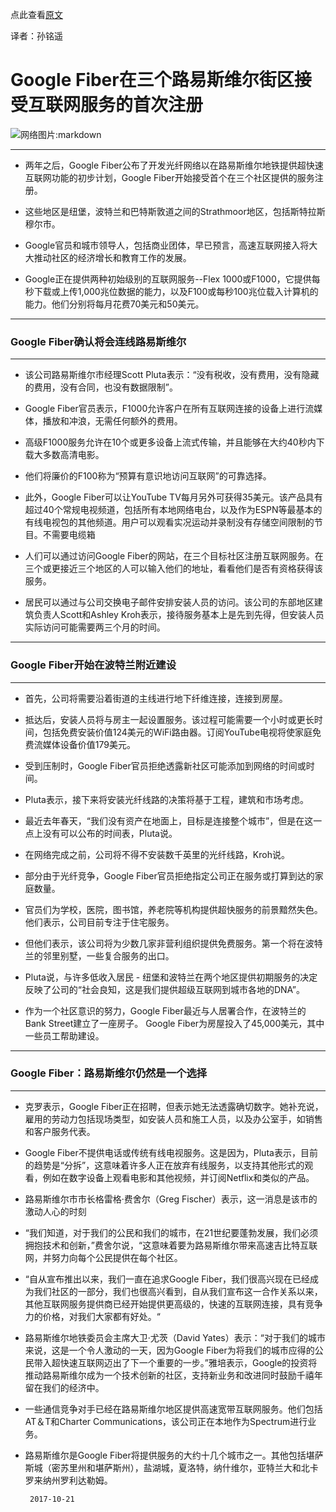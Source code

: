 点此查看[原文](http://www.courier-journal.com/story/news/local/2017/10/18/google-fiber-accepting-first-signups-internet-service-three-louisville-neighborhoods/771230001/)

译者：孙铭遥

# Google Fiber在三个路易斯维尔街区接受互联网服务的首次注册
![网络图片:markdown](https://www.gannett-cdn.com/-mm-/a3a93be61564ea94bf91907617e8a6a2c8321edb/c=0-0-3663-2754&r=x404&c=534x401/local/-/media/2017/08/08/Louisville/Louisville/636377921467040905-AP17101570106468.jpg)

----
* 两年之后，Google Fiber公布了开发光纤网络以在路易斯维尔地铁提供超快速互联网功能的初步计划，Google Fiber开始接受首个在三个社区提供的服务注册。

* 这些地区是纽堡，波特兰和巴特斯敦道之间的Strathmoor地区，包括斯特拉斯穆尔市。

* Google官员和城市领导人，包括商业团体，早已预言，高速互联网接入将大大推动社区的经济增长和教育工作的发展。

* Google正在提供两种初始级别的互联网服务--Flex 1000或F1000，它提供每秒下载或上传1,000兆位数据的能力，以及F100或每秒100兆位载入计算机的能力。他们分别将每月花费70美元和50美元。

---
###  Google Fiber确认将会连线路易斯维尔
---

* 该公司路易斯维尔市经理Scott Pluta表示：“没有税收，没有费用，没有隐藏的费用，没有合同，也没有数据限制”。

* Google Fiber官员表示，F1000允许客户在所有互联网连接的设备上进行流媒体，播放和冲浪，无需任何额外的费用。

* 高级F1000服务允许在10个或更多设备上流式传输，并且能够在大约40秒内下载大多数高清电影。

* 他们将廉价的F100称为“预算有意识地访问互联网”的可靠选择。

* 此外，Google Fiber可以让YouTube TV每月另外可获得35美元。该产品具有超过40个常规电视频道，包括所有本地网络电台，以及作为ESPN等最基本的有线电视包的其他频道。用户可以观看实况运动并录制没有存储空间限制的节目。不需要电缆箱

* 人们可以通过访问Google Fiber的网站，在三个目标社区注册互联网服务。在三个或更接近三个地区的人可以输入他们的地址，看看他们是否有资格获得该服务。

* 居民可以通过与公司交换电子邮件安排安装人员的访问。该公司的东部地区建筑负责人Scott和Ashley Kroh表示，接待服务基本上是先到先得，但安装人员实际访问可能需要两三个月的时间。

---
###  Google Fiber开始在波特兰附近建设

---

* 首先，公司将需要沿着街道的主线进行地下纤维连接，连接到房屋。

* 抵达后，安装人员将与房主一起设置服务。该过程可能需要一个小时或更长时间，包括免费安装价值124美元的WiFi路由器。订阅YouTube电视将使家庭免费流媒体设备价值179美元。

* 受到压制时，Google Fiber官员拒绝透露新社区可能添加到网络的时间或时间。

* Pluta表示，接下来将安装光纤线路的决策将基于工程，建筑和市场考虑。

* 最近去年春天，“我们没有资产在地面上，目标是连接整个城市”，但是在这一点上没有可以公布的时间表，Pluta说。

* 在网络完成之前，公司将不得不安装数千英里的光纤线路，Kroh说。

* 部分由于光纤竞争，Google Fiber官员拒绝指定公司正在服务或打算到达的家庭数量。

* 官员们为学校，医院，图书馆，养老院等机构提供超快服务的前景黯然失色。他们表示，公司目前专注于住宅服务。

* 但他们表示，该公司将为少数几家非营利组织提供免费服务。第一个将在波特兰的邻里别墅，一些复合服务的出口。

* Pluta说，与许多低收入居民 - 纽堡和波特兰在两个地区提供初期服务的决定反映了公司的“社会良知，这是我们提供超级互联网到城市各地的DNA”。

* 作为一个社区意识的努力，Google Fiber最近与人居署合作，在波特兰的Bank Street建立了一座房子。 Google Fiber为房屋投入了45,000美元，其中一些员工帮助建设。

---
### Google Fiber：路易斯维尔仍然是一个选择

---

* 克罗表示，Google Fiber正在招聘，但表示她无法透露确切数字。她补充说，雇用的劳动力包括现场类型，如安装人员和施工人员，以及办公室手，如销售和客户服务代表。

* Google Fiber不提供电话或传统有线电视服务。这是因为，Pluta表示，目前的趋势是“分拆”，这意味着许多人正在放弃有线服务，以支持其他形式的观看，例如在数字设备上观看电影和其他视频，并订阅Netflix和类似的产品。

* 路易斯维尔市市长格雷格·费舍尔（Greg Fischer）表示，这一消息是该市的激动人心的时刻

* “我们知道，对于我们的公民和我们的城市，在21世纪要蓬勃发展，我们必须拥抱技术和创新，”费舍尔说，“这意味着要为路易斯维尔带来高速吉比特互联网，并努力向每个公民提供在每个社区。

* “自从宣布推出以来，我们一直在追求Google Fiber，我们很高兴现在已经成为我们社区的一部分，我们也很高兴看到，自从我们宣布这一合作关系以来，其他互联网服务提供商已经开始提供更高级的，快速的互联网连接，具有竞争力的价格，对我们大家都有好处。“

* 路易斯维尔地铁委员会主席大卫·尤茨（David Yates）表示：“对于我们的城市来说，这是一个令人激动的一天，因为Google Fiber为将我们的城市应得的公民带入超快速互联网迈出了下一个重要的一步。”雅培表示，Google的投资将推动路易斯维尔成为一个技术创新的社区，支持新业务和改进同时鼓励千禧年留在我们的经济中。

* 一些通信竞争对手已经在路易斯维尔地区提供高速宽带互联网服务。他们包括AT＆T和Charter Communications，该公司正在本地作为Spectrum进行业务。

* 路易斯维尔是Google Fiber将提供服务的大约十几个城市之一。其他包括堪萨斯城（密苏里州和堪萨斯州），盐湖城，夏洛特，纳什维尔，亚特兰大和北卡罗来纳州罗利达勒姆。

       2017-10-21
